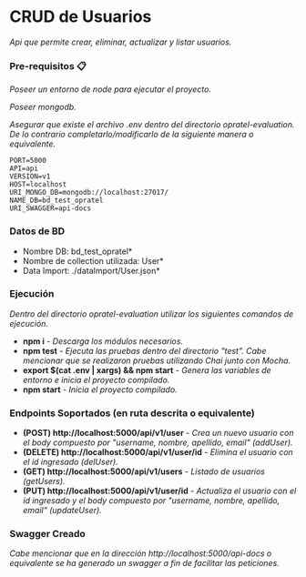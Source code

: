 # CRUD de Usuarios
_Api que permite crear, eliminar, actualizar y listar usuarios._

### Pre-requisitos 📋
_Poseer un entorno de node para ejecutar el proyecto._

_Poseer mongodb._

_Asegurar que existe el archivo .env dentro del directorio opratel-evaluation. De lo contrario completarlo/modificarlo de la siguiente manera o equivalente._
```
PORT=5000
API=api
VERSION=v1
HOST=localhost
URI_MONGO_DB=mongodb://localhost:27017/
NAME_DB=bd_test_opratel
URI_SWAGGER=api-docs
```
### Datos de BD
* Nombre DB: bd_test_opratel*
* Nombre de collection utilizada: User*
* Data Import: ./dataImport/User.json*


### Ejecución
_Dentro del directorio opratel-evaluation utilizar los siguientes comandos de ejecución._
* **npm i** - *Descarga los módulos necesarios.*
* **npm test** - *Ejecuta las pruebas dentro del directorio "test". Cabe mencionar que se realizaron pruebas utilizando Chai junto con Mocha.*
* **export $(cat .env | xargs) && npm start** - *Genera las variables de entorno e inicia el proyecto compilado.*
* **npm start** - *Inicia el proyecto compilado.*

### Endpoints Soportados (en ruta descrita o equivalente)
* **(POST) http://localhost:5000/api/v1/user** - *Crea un nuevo usuario con el body compuesto por "username, nombre, apellido, email" (addUser).*
* **(DELETE) http://localhost:5000/api/v1/user/id** - *Elimina el usuario con el id ingresado (delUser).*
* **(GET) http://localhost:5000/api/v1/users** - *Listado de usuarios (getUsers).*
* **(PUT) http://localhost:5000/api/v1/user/id** - *Actualiza el usuario con el id ingresado y el body compuesto por "username, nombre, apellido, email" (updateUser).*

### Swagger Creado
_Cabe mencionar que en la dirección http://localhost:5000/api-docs o equivalente se ha generado un swagger a fin de facilitar las peticiones._
